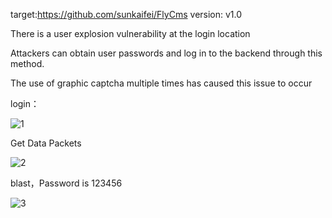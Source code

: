 target:https://github.com/sunkaifei/FlyCms
version: v1.0

There is a user explosion vulnerability at the login location

Attackers can obtain user passwords and log in to the backend through this method.

The use of graphic captcha multiple times has caused this issue to occur

login：

![1](https://github.com/ljw11e/cms/assets/155146305/724d3456-30cf-4f3c-95f6-2179d4dd024d)


Get Data Packets

![2](https://github.com/ljw11e/cms/assets/155146305/d68a9e0b-388d-4110-a89c-b35f230f56f7)


blast，Password is 123456

![3](https://github.com/ljw11e/cms/assets/155146305/b47e5afd-605e-43dc-ad77-191d3b4b4e05)
